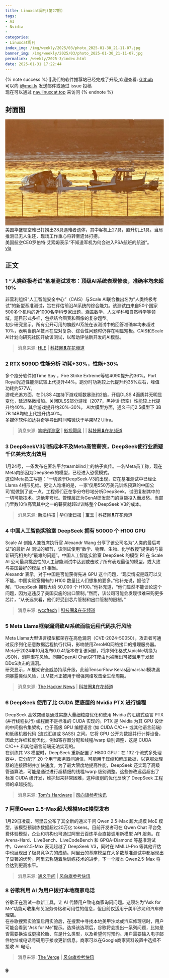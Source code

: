 ```yaml
---
title: Linuxcat周刊(第27期)
tags: 
- AI
- Nvidia
- 
categories: 
- Linuxcat周刊
index_img: /img/weekly/2025/03/photo_2025-01-30_21-11-07.jpg
banner_img: /img/weekly/2025/03/photo_2025-01-30_21-11-07.jpg
permalink: /weekly/2025-3/index.html
date: 2025-01-31 17:22:44
---
```

{% note success %}
👏我们的软件推荐站已经完成了升级,欢迎查看: [Github](https://github.com/ssdomei232/nav-next)   
可以向 [i@mei.lv](mailto:i@mei.lv) 发送邮件或通过 issue 投稿    
现在可以通过 [nav.linuxcat.top](https://nav.linuxcat.top/) 来访问
{% endnote %}

## 封面图
![华盛顿空难](/img/weekly/2025/03/photo_2025-01-30_21-11-07.jpg)
美国华盛顿空难已打捞出28具遇难者遗体，其中客机上27具，直升机上1具。当局推测已无人生还，现场工作重心将转至遗体打捞。   
美国航空CEO罗伯特·艾索姆表示“不知道军机为何会进入PSA航班的航道”。   
[via](https://apnews.com/article/congo-m23-goma-rwanda-tshisekedi-south-africa-ca81f34f52ea31b85dd845b049a0bb96)
## 正文 
### 1 “人类终极考试”基准测试发布：顶级AI系统表现惨淡，准确率均未超10%
非营利组织“人工智能安全中心”（CAIS）与Scale AI联合推出名为“人类终极考试”的新型基准测试，旨在评估前沿AI系统的综合能力。该测试由来自50个国家500多个机构的近1000名学科专家出题，涵盖数学、人文学科和自然科学等领域，题目形式多样，包括结合图表和图像的复杂题型。   
初步研究显示，所有公开可用的旗舰AI系统在该测试中的回答准确率均未超过10%，表明当前AI技术在应对复杂、综合性问题时仍存在明显短板。CAIS和Scale AI计划向研究社区开放该测试，以帮助评估新开发的AI模型。   
> 消息来源: [HLE](https://agi.safe.ai/) | [科技圈🎗在花频道](https://t.me/zaihuanews/30441)

### 2 RTX 5090D 性能分析 功耗+30%，性能+30%
多个跑分软件如Time Spy ，Fire Strike Extreme等较4090提升约36%。Port Royal光追性能测试较上代提升44%。跑分时功耗较上代提升约35%左右，峰值功耗约577W。   
游戏光追方面，在DLSS 4加持下游戏帧数暴涨约2倍，开启DLSS 4画质并无明显变化，延迟略微增加。关闭DLSS部分游戏（2077，黑神话·悟空）性能较上代提升约40%，其余游戏提升约20%-30%。
AI大模型方面，通义千问2.5模型下 3B 7B 14B均较上代提升约40%。   
多媒体软件如达芬奇等导出时间略微快于苹果M2 Ultra。   
> 消息来源: [笔吧评测室](https://www.bilibili.com/video/BV1UCfHYFEWt) | [影视飓风](https://www.youtube.com/watch?v=0CynkH9qoek) | | [科技圈🎗在花频道](https://t.me/zaihuanews/30445)

### 3 DeepSeekV3训练成本不及Meta高管薪资，DeepSeek使行业质疑千亿美元支出效用
1月24号，一条发布在匿名平台teamblind上的帖子疯传。一名Meta员工称，现在Meta内部因为DeepSeek的模型，已经进入恐慌模式。   
这位Meta员工写道：“一切源于DeepSeek-V3的出现，它在基准测试中已经让Llama 4相形见绌。更让人难堪的是，一家‘仅用550万美元训练预算的中国公司’就做到了这一点。工程师们正在争分夺秒地分析DeepSeek，试图复制其中的一切可能技术。这绝非夸张。管理层正为GenAI研发部门的巨额投入而发愁。当部门里数10位高管其中之一的薪资就超过训练整个DeepSeek V3的成本。   
> 消息来源: [新浪科技](https://weibo.com/1642634100/PbjVRgEyv) | [华尔街日报](https://www.ft.com/content/747a7b11-dcba-4aa5-8d25-403f56216d7e) | [宝玉](https://x.com/dotey/status/1882528871108538808) | [科技圈🎗在花频道](https://t.me/zaihuanews/30470)

### 4 中国人工智能实验室 DeepSeek 拥有 50000 个 H100 GPU
Scale AI 创始人兼首席执行官 Alexandr Wang 分享了该公司名为“人类的最后考试”的最新 AI 测试的细节，该测试使用“数学、物理、生物、化学教授”提供的与最新研究相关的“最难的问题”。中国人工智能实验室 DeepSeek 的模型 R1 在 Scale AI 公司最具挑战性的人工智能测试中达到或击败了所有表现最佳的模型，或大致与美国最好的模型 o1 相当。   
Alexandr 表示，对于中国是否能获得先进 GPU 这个问题，“现实情况是既可以又不能。中国实验室拥有的 H100 数量比人们想象的要多。”他补充说，据他了解，“DeepSeek 拥有大约 50,000 个 H100。”他补充道，“他们显然不能谈论这个问题，因为这违反了美国实施的出口管制。”然而，该公司可能会发现很难采购更多芯片，“从长远来看，他们将受到芯片管制和出口管制的限制。”   
> 消息来源: [wccftech](https://wccftech.com/chinese-ai-lab-deepseek-has-50000-nvidia-h100-ai-gpus-says-ai-ceo/amp/) | [科技圈🎗在花频道](https://t.me/xhqcankao/16767)

### 5 Meta Llama框架漏洞致AI系统面临远程代码执行风险  
Meta Llama大型语言模型框架存在高危漏洞（CVE-2024-50050），攻击者可通过反序列化恶意数据远程执行代码，影响使用ZeroMQ网络接口的推理服务器。      
Meta于2024年10月发布0.0.41版本修复该问题，将序列化格式从pickle切换为JSON，消除潜在风险。同期OpenAI ChatGPT爬虫也被曝出可被滥用于发起DDoS攻击的漏洞。     
研究显示，AI框架安全威胁持续升级，此前TensorFlow Keras因marshal模块漏洞暴露类似风险，LLM技术正被用于增强网络攻击全生命周期。     
> 消息来源: [The Hacker News](https://thehackernews.com/2025/01/metas-llama-framework-flaw-exposes-ai.html) | [科技圈🎗在花频道](https://t.me/zaihuanews/30492)

### 6 DeepSeek 使用了比 CUDA 更底层的 Nvidia PTX 进行编程
DeepSeek 高效突破是通过实施大量细粒度优化和使用 Nvidia 的汇编式语言 PTX (并行线程执行) 编程而不是标准的 CUDA 实现的。PTX 是 Nvidia 为其 GPU 设计的中间指令集架构，位于高级 GPU 编程语言 (如 CUDA C/C++ 或其他语言前端) 和低级机器代码 (流式汇编或 SASS) 之间。它将 GPU 公开为数据并行计算设备，因此允许细粒度优化，例如寄存器分配和线程/warp 级别调整，这是 CUDA C/C++ 和其他语言前端无法实现的。   
在训练其 V3 模型时，DeepSeek 重新配置了 H800 GPU：在 132 个流式多处理器中，它分配了 20 个用于服务器间通信，可能用于压缩和解压数据，以克服处理器的连接限制并加快速度。为了最大限度地提高性能，DeepSeek 还实现了高级管道算法，可能是通过进行超精细的线程/warp 级别调整。这些修改远远超出了标准 CUDA 级开发，维护起来非常困难，这种级别的优化反映了 DeepSeek 工程师的卓越技能。   
> 消息来源: [Tom's Hardware](https://www.tomshardware.com/tech-industry/artificial-intelligence/deepseeks-ai-breakthrough-bypasses-industry-standard-cuda-uses-assembly-like-ptx-programming-instead) | [风向旗参考快讯](https://t.me/xhqcankao/16824)

### 7 阿里Qwen 2.5-Max超大规模MoE模型发布
1月29日凌晨，阿里云公布了其全新的通义千问 Qwen 2.5-Max 超大规模 MoE 模型，该模型预训练数据超过20万亿 tokens。目前开发者可在 Qwen Chat 平台免费体验模型，企业和机构也可通过阿里云百炼平台直接调用新模型 API 服务。在 Arena-Hard、LiveBench、LiveCodeBench 和 GPQA-Diamond 等基准测试中，Qwen2.5-Max 表现超越了 DeepSeek V3，同时在 MMLU-Pro 等其他评估中也展现出了极具竞争力的成绩。阿里云的基座模型在大多数基准测试中都展现出了显著的优势。阿里云称随着后训练技术的进步，下一个版本 Qwen2.5-Max 将会达到更高水平。
> 消息来源: [通义千问](https://mp.weixin.qq.com/s/PkwwZWFOyG-mZMWXUMvM8w) | [风向旗参考快讯](https://t.me/xhqcankao/16834)

### 8 谷歌利用 AI 为用户拨打本地商家电话
​谷歌正在测试一款新工具，让 AI 代替用户致电商家询问问题。这项名为“Ask for Me”功能可收集有关服务价格和可用性的信息，但目前仅适用于美甲沙龙和汽车修理店。   
在谷歌搜索实验室启用实验后，在搜索中寻找本地美甲沙龙或汽车修理店时，用户可能会看到“Ask for Me”提示。选择该选项后，谷歌将会提出一系列问题，比如是否需要换油或更换轮胎、车是什么类型，以及希望何时预约。用户需要输入电子邮件地址或电话号码用于接收更新信息。商家可以在Google商家资料设置中选择不接收 AI 电话。   
> 消息来源: [The Verge](https://www.theverge.com/news/603501/google-ask-for-me-search-labs) | [风向旗参考快讯](https://t.me/xhqcankao/16897)

### 9 































































